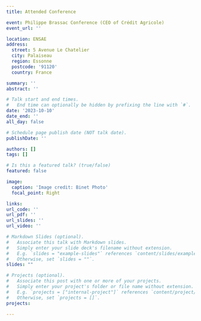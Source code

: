 ```yaml
---
title: Attended Conference

event: Philippe Brassac Conference (CEO of Crédit Agricole)
event_url: ''

location: ENSAE
address:
  street: 5 Avenue Le Chatelier
  city: Palaiseau
  region: Essonne
  postcode: '91120'
  country: France

summary: ''
abstract: ''

# Talk start and end times.
#   End time can optionally be hidden by prefixing the line with `#`.
date: '2023-10-10'
date_end: ''
all_day: false

# Schedule page publish date (NOT talk date).
publishDate: ''

authors: []
tags: []

# Is this a featured talk? (true/false)
featured: false

image:
  caption: 'Image credit: Binet Photo'
  focal_point: Right

links:
url_code: ''
url_pdf: ''
url_slides: ''
url_video: ''

# Markdown Slides (optional).
#   Associate this talk with Markdown slides.
#   Simply enter your slide deck's filename without extension.
#   E.g. `slides = "example-slides"` references `content/slides/example-slides.md`.
#   Otherwise, set `slides = ""`.
slides: ""

# Projects (optional).
#   Associate this post with one or more of your projects.
#   Simply enter your project's folder or file name without extension.
#   E.g. `projects = ["internal-project"]` references `content/project/deep-learning/index.md`.
#   Otherwise, set `projects = []`.
projects:  
  
---
```

